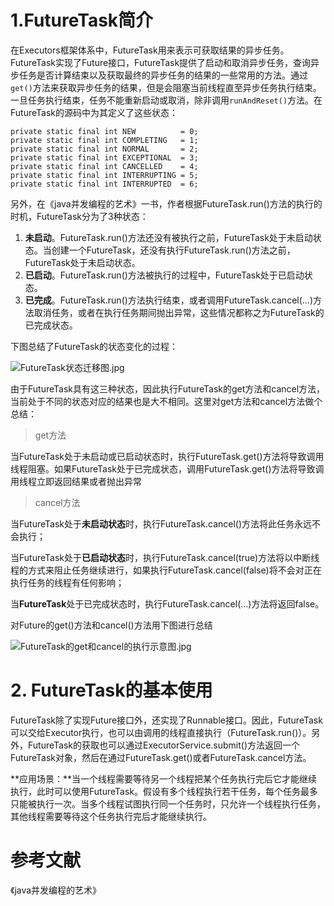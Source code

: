 # 1.FutureTask简介

在Executors框架体系中，FutureTask用来表示可获取结果的异步任务。FutureTask实现了Future接口，FutureTask提供了启动和取消异步任务，查询异步任务是否计算结束以及获取最终的异步任务的结果的一些常用的方法。通过`get()`方法来获取异步任务的结果，但是会阻塞当前线程直至异步任务执行结束。一旦任务执行结束，任务不能重新启动或取消，除非调用`runAndReset()`方法。在FutureTask的源码中为其定义了这些状态：

```
private static final int NEW          = 0;
private static final int COMPLETING   = 1;
private static final int NORMAL       = 2;
private static final int EXCEPTIONAL  = 3;
private static final int CANCELLED    = 4;
private static final int INTERRUPTING = 5;
private static final int INTERRUPTED  = 6;
```

另外，在《java并发编程的艺术》一书，作者根据FutureTask.run\(\)方法的执行的时机，FutureTask分为了3种状态：

1. **未启动**。FutureTask.run\(\)方法还没有被执行之前，FutureTask处于未启动状态。当创建一个FutureTask，还没有执行FutureTask.run\(\)方法之前，FutureTask处于未启动状态。
2. **已启动**。FutureTask.run\(\)方法被执行的过程中，FutureTask处于已启动状态。
3. **已完成**。FutureTask.run\(\)方法执行结束，或者调用FutureTask.cancel\(...\)方法取消任务，或者在执行任务期间抛出异常，这些情况都称之为FutureTask的已完成状态。

下图总结了FutureTask的状态变化的过程：

![FutureTask状态迁移图.jpg](https://upload-images.jianshu.io/upload_images/2615789-1be841dedd7c1df8.jpg?imageMogr2/auto-orient/strip|imageView2/2/w/1240)

由于FutureTask具有这三种状态，因此执行FutureTask的get方法和cancel方法，当前处于不同的状态对应的结果也是大不相同。这里对get方法和cancel方法做个总结：

> get方法

当FutureTask处于未启动或已启动状态时，执行FutureTask.get\(\)方法将导致调用线程阻塞。如果FutureTask处于已完成状态，调用FutureTask.get\(\)方法将导致调用线程立即返回结果或者抛出异常

> cancel方法

当FutureTask处于**未启动状态**时，执行FutureTask.cancel\(\)方法将此任务永远不会执行；

当FutureTask处于**已启动状态**时，执行FutureTask.cancel\(true\)方法将以中断线程的方式来阻止任务继续进行，如果执行FutureTask.cancel\(false\)将不会对正在执行任务的线程有任何影响；

当**FutureTask**处于已完成状态时，执行FutureTask.cancel\(...\)方法将返回false。

对Future的get\(\)方法和cancel\(\)方法用下图进行总结

![FutureTask的get和cancel的执行示意图.jpg](https://upload-images.jianshu.io/upload_images/2615789-c4b523533f024362.jpg?imageMogr2/auto-orient/strip|imageView2/2/w/1240)

# 2. FutureTask的基本使用

FutureTask除了实现Future接口外，还实现了Runnable接口。因此，FutureTask可以交给Executor执行，也可以由调用的线程直接执行（FutureTask.run\(\)）。另外，FutureTask的获取也可以通过ExecutorService.submit\(\)方法返回一个FutureTask对象，然后在通过FutureTask.get\(\)或者FutureTask.cancel方法。

**应用场景：**当一个线程需要等待另一个线程把某个任务执行完后它才能继续执行，此时可以使用FutureTask。假设有多个线程执行若干任务，每个任务最多只能被执行一次。当多个线程试图执行同一个任务时，只允许一个线程执行任务，其他线程需要等待这个任务执行完后才能继续执行。

# 参考文献

《java并发编程的艺术》

